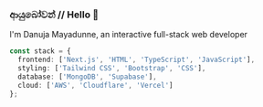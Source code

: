 ### ආයුබෝවන් // Hello 👋

I'm Danuja Mayadunne, an interactive full-stack web developer

```typescript
const stack = {
  frontend: ['Next.js', 'HTML', 'TypeScript', 'JavaScript'],
  styling: ['Tailwind CSS', 'Bootstrap', 'CSS'],
  database: ['MongoDB', 'Supabase'],
  cloud: ['AWS', 'Cloudflare', 'Vercel']
};

